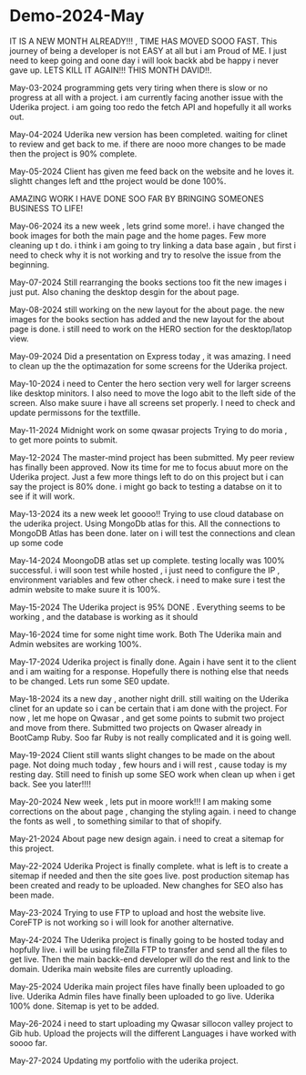# Demo-2024-May
IT IS A NEW MONTH ALREADY!!! , TIME HAS MOVED SOOO FAST.
This journey of being a developer is not EASY at all but i am Proud of ME. 
I just need to keep going and oone day i will look backk abd be happy i never gave up.
LETS KILL IT AGAIN!!! THIS MONTH DAVID!!.

May-03-2024
programming gets very tiring when there is slow or no progress at all with a project.
i am currently facing another issue with the Uderika project.
i am going too redo the fetch API and hopefully it all works out.

May-04-2024
Uderika new version has been completed.
waiting for clinet to review and get back to me.
if there are nooo more changes to be made then the project is 90% complete.

May-05-2024
Client has given me feed back on the website and he loves it.
slightt changes left and tthe project would be done 100%.

AMAZING WORK I HAVE DONE SOO FAR BY BRINGING SOMEONES BUSINESS TO LIFE!

May-06-2024
its a new week , lets grind some more!.
i have changed the book images for both the main page and the home pages.
Few more cleaning up t do.
i think i am going to try linking a data base again , but first i need to check why it is not working and try to resolve the issue from the beginning.

May-07-2024
Still rearranging the books sections too fit the new images i just put.
Also chaning the desktop desgin for the about page.

May-08-2024
still working on the new layout for the about page.
the new images for the books section has added and the new layout for the about page is done.
i still need to work on the HERO section for the desktop/latop view.

May-09-2024
Did a presentation on Express today , it was amazing.
I need to clean up the the optimazation for some screens for the Uderika project.

May-10-2024
i need to Center the hero section very well for larger screens like desktop minitors.
I also need to move the logo abit to the lleft side of the screen.
Also make suure i have all screens set properly.
I need to check and update permissons for the textfille.

May-11-2024
Midnight work on some qwasar projects
Trying to do moria , to get more points to submit.

May-12-2024
The master-mind project has been submitted.
My peer review has finally been approved.
Now its time for me to focus abuut more on the Uderika project.
Just a few more things left to do on this project but i can say the project is 80% done.
i might go back to testing a databse on it to see if it will work.

May-13-2024
its a new week let goooo!!
Trying to use cloud database on the uderika project.
Using MongoDb atlas for this.
All the connections to MongoDB Atlas has been done.
later on i will test the connections and clean up some code

May-14-2024
MoongoDB atlas set up complete.
testing locally was 100% successful.
i will soon test while hosted , i just need to configure the IP , environment variables and few other check.
i need to make sure i test the admin website to make suure it is 100%.

May-15-2024
The Uderika project is 95% DONE .
Everything seems to be working , and the database is working as it should

May-16-2024
time for some night time work.
Both The Uderika main and Admin websites are working 100%.

May-17-2024
Uderika project is finally done.
Again i have sent it to the client and i am waiting for a response.
Hopefully there is nothing else that needs to be changed.
Lets run some SE0 update.

May-18-2024
its a new day , another night drill.
still waiting on the Uderika clinet for an update so i can be certain that i am done with the project.
For now , let me hope on Qwasar , and get some points to submit two project and move from there.
Submitted two projects on Qwaser already in BootCamp Ruby.
Soo far Ruby is not really complicated and it is going well.

May-19-2024
Client still wants slight changes to be made on the about page.
Not doing much today , few hours and i will rest , cause today is my resting day.
Still need to finish up some SEO work when clean up when i get back.
See you later!!!!

May-20-2024
New week , lets put in moore work!!!
I am making some corrections on the about page , changing the styling again.
i need to change the fonts as well , to something similar to that of shopify.

May-21-2024
About page new design again.
i need to creat a sitemap for this project.

May-22-2024
Uderika Project is finally complete.
what is left is to create a sitemap if needed and then the site goes live.
post production sitemap has been created and ready to be uploaded.
New changhes for SEO also has been made.

May-23-2024
Trying to use FTP to upload and host the website live.
CoreFTP is not working so i will look for another alternative.

May-24-2024
The Uderika project is finally going to be hosted today and hopfully live.
i will be using fileZilla FTP to transfer and send all the files to get live.
Then the main backk-end developer will do the rest and link to the domain.
Uderika main website files are currently uploading.

May-25-2024
Uderika main project files have finally been uploaded to go live.
Uderika Admin files have finally been uploaded to go live.
Uderika 100% done.
Sitemap is yet to be added.

May-26-2024
i need to start uploading my Qwasar sillocon valley project to Gib hub.
Upload the projects will the different Languages i have worked with soooo far.

May-27-2024
Updating my portfolio with the uderika project.
